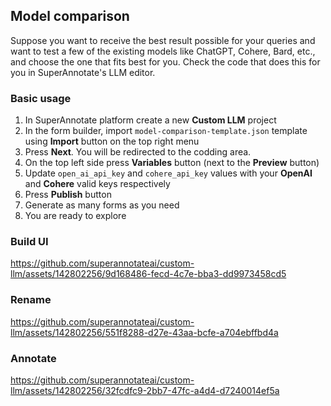 ## Model comparison

Suppose you want to receive the best result possible for your queries and want to test a few of the existing models like ChatGPT, Cohere, Bard, etc., and choose the one that fits best for you. Check the code that does this for you in SuperAnnotate's LLM editor.

### Basic usage

1. In SuperAnnotate platform create a new **Custom LLM** project
2. In the form builder, import ``model-comparison-template.json`` template using **Import** button on the top right menu
3. Press **Next**. You will be redirected to the codding area.
4. On the top left side press **Variables** button (next to the **Preview** button)
5. Update ``open_ai_api_key`` and ``cohere_api_key`` values with your **OpenAI** and **Cohere** valid keys respectively
6. Press **Publish** button
7. Generate as many forms as you need
8. You are ready to explore

### Build UI
https://github.com/superannotateai/custom-llm/assets/142802256/9d168486-fecd-4c7e-bba3-dd9973458cd5


### Rename
https://github.com/superannotateai/custom-llm/assets/142802256/551f8288-d27e-43aa-bcfe-a704ebffbd4a


### Annotate
https://github.com/superannotateai/custom-llm/assets/142802256/32fcdfc9-2bb7-47fc-a4d4-d7240014ef5a

